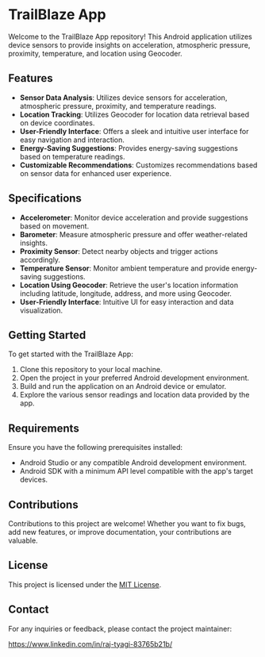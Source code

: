 # TrailBlaze App

Welcome to the TrailBlaze App repository! This Android application utilizes device sensors to provide insights on acceleration, atmospheric pressure, proximity, temperature, and location using Geocoder.

## Features

- **Sensor Data Analysis**: Utilizes device sensors for acceleration, atmospheric pressure, proximity, and temperature readings.
- **Location Tracking**: Utilizes Geocoder for location data retrieval based on device coordinates.
- **User-Friendly Interface**: Offers a sleek and intuitive user interface for easy navigation and interaction.
- **Energy-Saving Suggestions**: Provides energy-saving suggestions based on temperature readings.
- **Customizable Recommendations**: Customizes recommendations based on sensor data for enhanced user experience.

## Specifications

- **Accelerometer**: Monitor device acceleration and provide suggestions based on movement.
- **Barometer**: Measure atmospheric pressure and offer weather-related insights.
- **Proximity Sensor**: Detect nearby objects and trigger actions accordingly.
- **Temperature Sensor**: Monitor ambient temperature and provide energy-saving suggestions.
- **Location Using Geocoder**: Retrieve the user's location information including latitude, longitude, address, and more using Geocoder.
- **User-Friendly Interface**: Intuitive UI for easy interaction and data visualization.

## Getting Started

To get started with the TrailBlaze App:

1. Clone this repository to your local machine.
2. Open the project in your preferred Android development environment.
3. Build and run the application on an Android device or emulator.
4. Explore the various sensor readings and location data provided by the app.

## Requirements

Ensure you have the following prerequisites installed:

- Android Studio or any compatible Android development environment.
- Android SDK with a minimum API level compatible with the app's target devices.

## Contributions

Contributions to this project are welcome! Whether you want to fix bugs, add new features, or improve documentation, your contributions are valuable.

## License

This project is licensed under the [MIT License](LICENSE).

## Contact

For any inquiries or feedback, please contact the project maintainer:

https://www.linkedin.com/in/raj-tyagi-83765b21b/ 
